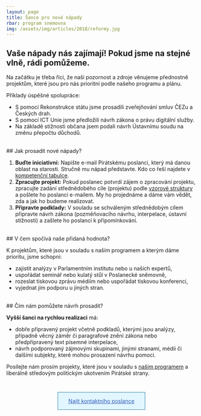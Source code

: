 ```yaml
---
layout: page
title: Šance pro nové nápady
rbar: program snemovna
img: /assets/img/articles/2018/reformy.jpg
---
```


## Vaše nápady nás zajímají! Pokud jsme na stejné vlně, rádi pomůžeme.

Na začátku je třeba říci, že naši pozornost a zdroje věnujeme přednostně projektům, které jsou pro nás prioritní podle našeho programu a plánu.

Příklady úspěšné spolupráce:

* S pomocí Rekonstrukce státu jsme prosadili zveřejňování smluv ČEZu a Českých drah.
* S pomocí ICT Unie jsme předložili návrh zákona o právu digitální služby.
* Na základě stížnosti občana jsem podali návrh Ústavnímu soudu na změnu přepočtu důchodů.

<br/>
## Jak prosadit nové nápady?

1. **Buďte iniciativní:** Napište e-mail Pirátskému poslanci, který má danou oblast na starosti. Stručně mu nápad představte. Kdo co řeší najdete v [kompetenční tabulce](https://www.google.com/url?q=https://docs.google.com/spreadsheets/d/e/2PACX-1vRoq05o7XDoFoD0t4aViCAG1zrDGbwqhsAlKDY9dLTJFVPSw5r_Wz4U7zKsThw-uhsyPr3zL92LdNaa/pubhtml?gid%3D1630362413%26single%3Dtrue).
2. **Zpracujte projekt:** Pokud poslanec potvrdí zájem o zpracování projektu, zpracujte zadání střednědobého cíle (projektu) podle [vzorové struktury](https://www.google.com/url?q=https://docs.google.com/document/d/e/2PACX-1vRDgaTb8LF5PJLRd4n_BA_-b0Oq7HiNia2wf3q-Siglx3UQyHlc6IK27UnzUjcCOsMSVh6R6lAPe5DD/pub%23id.vmbpx07wgej) a pošlete ho poslanci e-mailem. My ho projednáme a dáme vám vědět, zda a jak ho budeme realizovat.
3. **Připravte podklady:** V souladu se schváleným střednědobým cílem připravte návrh zákona (pozměňovacího návrhu, interpelace, ústavní stížnosti) a zašlete ho poslanci k připomínkování.

<br/>
## V čem spočívá naše přidaná hodnota?

K projektům, které jsou v souladu s naším programem a kterým dáme prioritu, jsme schopni:

* zajistit analýzy v Parlamentním institutu nebo u našich expertů,
* uspořádat seminář nebo kulatý stůl v Poslanecké sněmovně,
* rozeslat tiskovou zprávu médiím nebo uspořádat tiskovou konferenci,
* vyjednat jim podporu u jiných stran.

<br/>
## Čím nám pomůžete návrh prosadit?

**Vyšší šanci na rychlou realizaci** má:

* dobře připravený projekt včetně podkladů, kterými jsou analýzy, případně věcný záměr či paragrafové znění zákona nebo předpřipravený text písemné interpelace,
* návrh podporovaný zájmovými skupinami, jinými stranami, médii či dalšími subjekty, které mohou prosazení návrhu pomoci.

Posílejte nám prosím projekty, které jsou v souladu s [naším programem](https://www.pirati.cz/program/) a liberálně středovým politickým ukotvením Pirátské strany.

<div style="margin: 2em auto;text-align: center;margin-top: 3em;"><a href="https://www.google.com/url?q=https://docs.google.com/spreadsheets/d/e/2PACX-1vRoq05o7XDoFoD0t4aViCAG1zrDGbwqhsAlKDY9dLTJFVPSw5r_Wz4U7zKsThw-uhsyPr3zL92LdNaa/pubhtml?gid%3D1630362413%26single%3Dtrue" target="_blank" style="display: inline-block;padding: 1em 2em;background: #e2f6ff;border: 1px solid #267ca4;cursor: pointer;color: #2b5ab7;">Najít kontaktního poslance</a>
</div>
